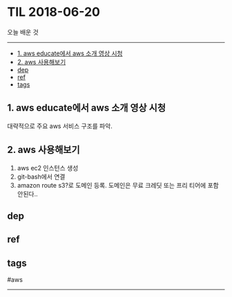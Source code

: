 # TIL 2018-06-20

오늘 배운 것

--------------------------


- [1. aws educate에서 aws 소개 영상 시청](#1-aws-educate에서-aws-소개-영상-시청)
- [2. aws 사용해보기](#2-aws-사용해보기)
- [dep](#dep)
- [ref](#ref)
- [tags](#tags)
## 1. aws educate에서 aws 소개 영상 시청

대략적으로 주요 aws 서비스 구조를 파악.

 
## 2. aws 사용해보기

1. aws ec2 인스턴스 생성
2. git-bash에서 연결
3. amazon route s3?로 도메인 등록. 도메인은 무료 크레딧 또는 프리 티어에 포함 안된다..



## dep

## ref

## tags
  #aws



--------------------------


 